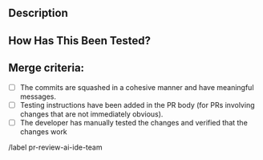 <!--- Provide a general summary of your changes in the Title above -->

## Description
<!--- Describe your changes in detail -->

## How Has This Been Tested?
<!--- Please describe in detail how you tested your changes. -->
<!--- Include details of your testing environment, and the tests you ran to -->
<!--- see how your change affects other areas of the code, etc. -->

## Merge criteria:
<!--- This PR will be merged by any repository approver when it meets all the points in the checklist -->
<!--- Go over all the following points, and put an `x` in all the boxes that apply. -->

- [ ] The commits are squashed in a cohesive manner and have meaningful messages.
- [ ] Testing instructions have been added in the PR body (for PRs involving changes that are not immediately obvious).
- [ ] The developer has manually tested the changes and verified that the changes work

/label pr-review-ai-ide-team
